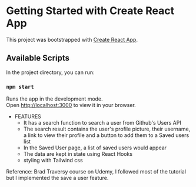 # Getting Started with Create React App

This project was bootstrapped with [Create React App](https://github.com/facebook/create-react-app).

## Available Scripts

In the project directory, you can run:

### `npm start`

Runs the app in the development mode.\
Open [http://localhost:3000](http://localhost:3000) to view it in your browser.

- FEATURES
  - It has a search function to search a user from Github's Users API 
  - The search result contains the user's profile picture, their username, a link to view their profile and a button to add them to a Saved users list
  - In the Saved User page, a list of saved users would appear
  - The data are kept in state using React Hooks
  - styling with Tailwind css

Reference: Brad Traversy course on Udemy, I followed most of the tutorial but I implemented the save a user feature. 

